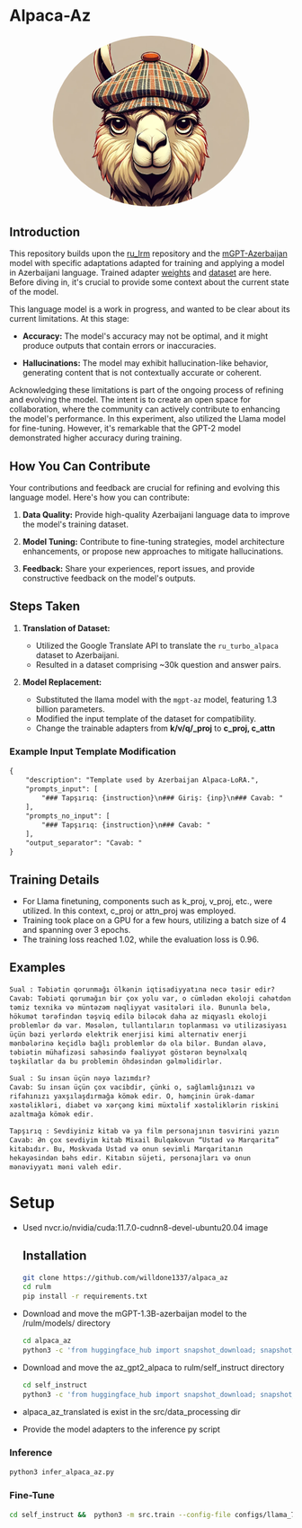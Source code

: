 # Alpaca-Az

<p align="center">
  <img src="repo_image/llama_aerodrom.png" alt="Your Image" width="350" style="border-radius:50%;">
</p>

## Introduction
This repository builds upon the [ru_lrm](https://github.com/IlyaGusev/rulm) repository and the [mGPT-Azerbaijan](https://huggingface.co/ai-forever/mGPT-1.3B-azerbaijan) model with specific adaptations adapted for training and applying a model in Azerbaijani language. Trained adapter [weights](https://huggingface.co/vildanh/az_gpt_alpaca) and [dataset](https://huggingface.co/datasets/vildanh/az_alpaca_translated) are here. Before diving in, it's crucial to provide some context about the current state of the model.


This language model is a work in progress, and wanted to be clear about its current limitations. At this stage:

- **Accuracy:** The model's accuracy may not be optimal, and it might produce outputs that contain errors or inaccuracies.
  
- **Hallucinations:** The model may exhibit hallucination-like behavior, generating content that is not contextually accurate or coherent.

Acknowledging these limitations is part of the ongoing process of refining and evolving the model. The intent is to create an open space for collaboration, where the community can actively contribute to enhancing the model's performance. In this experiment, also utilized the Llama model for fine-tuning. However, it's remarkable that the GPT-2 model demonstrated higher accuracy during training.

## How You Can Contribute

Your contributions and feedback are crucial for refining and evolving this language model. Here's how you can contribute:

1. **Data Quality:** Provide high-quality Azerbaijani language data to improve the model's training dataset.
  
2. **Model Tuning:** Contribute to fine-tuning strategies, model architecture enhancements, or propose new approaches to mitigate hallucinations.

3. **Feedback:** Share your experiences, report issues, and provide constructive feedback on the model's outputs.



## Steps Taken

1. **Translation of Dataset:**
   - Utilized the Google Translate API to translate the `ru_turbo_alpaca` dataset to Azerbaijani.
   - Resulted in a dataset comprising ~30k question and answer pairs.

2. **Model Replacement:**
   - Substituted the llama model with the `mgpt-az` model, featuring 1.3 billion parameters.
   - Modified the input template of the dataset for compatibility.
   - Change the trainable adapters from **k/v/q/_proj** to **c_proj, c_attn**

### Example Input Template Modification

```plaintext
{
    "description": "Template used by Azerbaijan Alpaca-LoRA.",
    "prompts_input": [
        "### Tapşırıq: {instruction}\n### Giriş: {inp}\n### Cavab: "
    ],
    "prompts_no_input": [
        "### Tapşırıq: {instruction}\n### Cavab: "
    ],
    "output_separator": "Cavab: "
}
```

## Training Details

- For Llama finetuning, components such as k_proj, v_proj, etc., were utilized. In this context, c_proj or attn_proj was employed.
- Training took place on a GPU for a few hours, utilizing a batch size of 4 and spanning over 3 epochs.
- The training loss reached 1.02, while the evaluation loss is 0.96.

## Examples
```
Sual : Təbiətin qorunmağı ölkənin iqtisadiyyatına necə təsir edir? 
Cavab: Təbiəti qorumağın bir çox yolu var, o cümlədən ekoloji cəhətdən təmiz texnika və müntəzəm nəqliyyat vasitələri ilə. Bununla belə, hökumət tərəfindən təşviq edilə biləcək daha az miqyaslı ekoloji problemlər də var. Məsələn, tullantıların toplanması və utilizasiyası üçün bəzi yerlərdə elektrik enerjisi kimi alternativ enerji mənbələrinə keçidlə bağlı problemlər də ola bilər. Bundan əlavə, təbiətin mühafizəsi sahəsində fəaliyyət göstərən beynəlxalq təşkilatlar da bu problemin öhdəsindən gəlməlidirlər.
```
```
Sual : Su insan üçün nəyə lazımdır? 
Cavab: Su insan üçün çox vacibdir, çünki o, sağlamlığınızı və rifahınızı yaxşılaşdırmağa kömək edir. O, həmçinin ürək-damar xəstəlikləri, diabet və xərçəng kimi müxtəlif xəstəliklərin riskini azaltmağa kömək edir.
```
```
Tapşırıq : Sevdiyiniz kitab və ya film personajının təsvirini yazın 
Cavab: Ən çox sevdiyim kitab Mixail Bulqakovun “Ustad və Marqarita” kitabıdır. Bu, Moskvada Ustad və onun sevimli Marqaritanın hekayəsindən bəhs edir. Kitabın süjeti, personajları və onun mənəviyyatı məni valeh edir.
```

# Setup

 - Used nvcr.io/nvidia/cuda:11.7.0-cudnn8-devel-ubuntu20.04 image 
    ## Installation
    ```bash
    git clone https://github.com/willdone1337/alpaca_az
    cd rulm
    pip install -r requirements.txt
    ```
 - Download and move the mGPT-1.3B-azerbaijan model to the /rulm/models/ directory
    ```bash
    cd alpaca_az
    python3 -c 'from huggingface_hub import snapshot_download; snapshot_download(repo_id="ai-forever/mGPT-1.3B-azerbaijan", local_dir="models/mGPT-1.3B-azerbaijan")'
    ```

 - Download and move the az_gpt2_alpaca to rulm/self_instruct directory
    ```bash
    cd self_instruct
    python3 -c 'from huggingface_hub import snapshot_download; snapshot_download(repo_id="vildanh/az_gpt_alpaca", local_dir="az_gpt2_alpaca_attn_cproj/")'
    ```
 - alpaca_az_translated is exist in the src/data_processing dir
 - Provide the model adapters to the inference py script

### Inference
```bash
python3 infer_alpaca_az.py 
```
### Fine-Tune
```bash
cd self_instruct &&  python3 -m src.train --config-file configs/llama_7b_lora.json --train-file src/data_processing/alpaca_az_read_edited_v2.jsonl --val-file src/data_processing/alpaca_az_read_eval_edited_v2.jsonl --output-dir az_gpt2_alpaca
```
